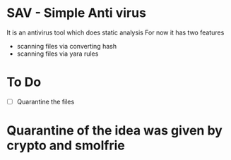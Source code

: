 # SAV - Simple Anti virus
It is an antivirus tool  which does static analysis
For now it has two features
- scanning files via converting hash
- scanning files via yara rules

# To Do
- [ ] Quarantine the files

# Quarantine of the idea was given by crypto and smolfrie